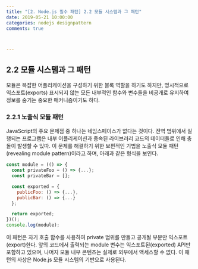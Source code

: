 ```yaml
---
title: "[2. Node.js 필수 패턴] 2.2 모듈 시스템과 그 패턴"
date: 2019-05-21 10:00:00
categories: nodejs designpattern
comments: true



---
```


## 2.2 모듈 시스템과 그 패턴

모듈은 복잡한 어플리케이션을 구성하기 위한 블록 역할을 하기도 하지만, 명시적으로 익스포트(exports) 표시되지 않는 모든 내부적인 함수와 변수들을 비공개로 유지하여 정보를 숨기는 중요한 매커니즘이기도 하다. 

### 2.2.1 노출식 모듈 패턴

JavaScript의 주요 문제점 중 하나는 네임스페이스가 없다는 것이다. 전역 범위에서 실행되는 프로그램은 내부 어플리케이션과 종속된 라이브러리 코드의 데이터들로 인해 충돌이 발생할 수 있따. 이 문제를 해결하기 위한 보편적인 기법을 노출식 모듈 패턴(revealing module pattern)이라고 하며, 아래과 같은 형식을 보인다.

```javascript
const module = (() => {
  const privateFoo = () => {...};
  const privateBar = [];

  const exported = {
    publicFoo: () => {...},
    publicBar: () => {...}
  };

  return exported;
})();
console.log(module);
```

이 패턴은 자기 호출 함수를 사용하여 private 범위를 만들고 공개될 부분만 익스포트(export)한다. 앞의 코드에서 출력되는 module 변수는 익스포트된(exported) API만 포함하고 있으며, 나머지 모듈 내부 콘텐츠는 실제로 외부에서 액세스할 수 없다. 이 패턴의 사상은 Node.js 모듈 시스템의 기반으로 사용된다.